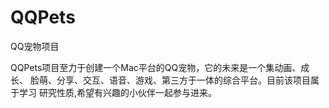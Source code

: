 QQPets
==========

QQ宠物项目

QQPets项目至力于创建一个Mac平台的QQ宠物，它的未来是一个集动画、成长、
脸萌、分享、交互、语音、游戏、第三方于一体的综合平台。目前该项目属于学习
研究性质,希望有兴趣的小伙伴一起参与进来。